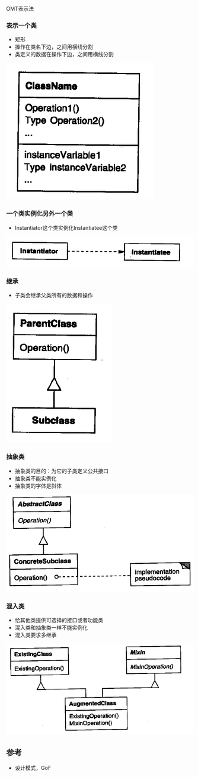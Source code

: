 OMT表示法

### 表示一个类

- 矩形
- 操作在类名下边，之间用横线分割
- 类定义的数据在操作下边，之间用横线分割

![](/static/images/2203/p019.png)

### 一个类实例化另外一个类

- Instantiator这个类实例化Instantiatee这个类

![](/static/images/2203/p020.png)

### 继承

- 子类会继承父类所有的数据和操作

![](/static/images/2203/p021.png)

### 抽象类

- 抽象类的目的：为它的子类定义公共接口
- 抽象类不能实例化
- 抽象类的字体是斜体

![](/static/images/2203/p022.png)

### 混入类

- 给其他类提供可选择的接口或者功能类
- 混入类和抽象类一样不能实例化
- 混入类要求多继承

![](/static/images/2203/p023.png)

## 参考

- 设计模式，GoF
